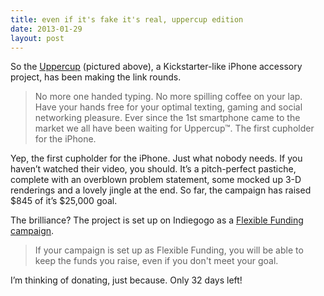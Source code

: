 ```yaml
---
title: even if it's fake it's real, uppercup edition
date: 2013-01-29
layout: post
---
```


So the [Uppercup](http://www.indiegogo.com/uppercup) (pictured above), a Kickstarter-like iPhone accessory project, has been making the link rounds.

> No more one handed typing. No more spilling coffee on your lap. Have your hands free for your optimal texting, gaming and social networking pleasure. Ever since the 1st smartphone came to the market we all have been waiting for Uppercup™. The first cupholder for the iPhone.

Yep, the first cupholder for the iPhone. Just what nobody needs. If you haven’t watched their video, you should. It’s a pitch-perfect pastiche, complete with an overblown problem statement, some mocked up 3-D renderings and a lovely jingle at the end. So far, the campaign has raised $845 of it’s $25,000 goal.

The brilliance? The project is set up on Indiegogo as a [Flexible Funding campaign](http://www.indiegogo.com/indiegogo-faq).

> If your campaign is set up as Flexible Funding, you will be able to keep the funds you raise, even if you don't meet your goal.

I’m thinking of donating, just because. Only 32 days left!